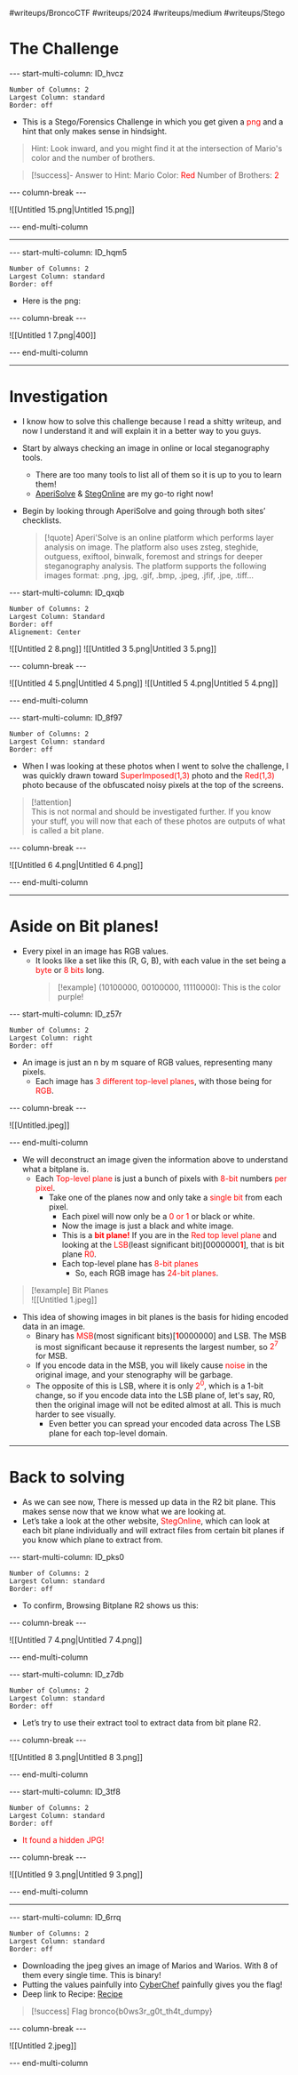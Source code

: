 #writeups/BroncoCTF #writeups/2024 #writeups/medium #writeups/Stego
# The Challenge

--- start-multi-column: ID_hvcz

```column-settings
Number of Columns: 2
Largest Column: standard
Border: off
```

* This is a Stego/Forensics Challenge in which you get given a <font color="#ff0000">png </font>and a hint that only makes sense in hindsight.
> Hint: Look inward, and you might find it at the intersection of Mario's color and the number of brothers.

> [!success]- Answer to Hint:
>Mario Color: <font color="#ff0000">Red</font>
>Number of Brothers: <font color="#ff0000">2</font>

--- column-break ---

![[Untitled 15.png|Untitled 15.png]]

--- end-multi-column

---

--- start-multi-column: ID_hqm5
```column-settings
Number of Columns: 2
Largest Column: standard
Border: off
```

- Here is the png:

--- column-break ---

![[Untitled 1 7.png|400]]

--- end-multi-column

---

# Investigation

- I know how to solve this challenge because I read a shitty writeup, and now I understand it and will explain it in a better way to you guys.
- Start by always checking an image in online or local steganography tools.
    - There are too many tools to list all of them so it is up to you to learn them!
    - [AperiSolve](https://www.aperisolve.com/) & [StegOnline](https://georgeom.net/StegOnline/upload) are my go-to right now!
- Begin by looking through AperiSolve and going through both sites’ checklists.
    
    > [!quote]
    > Aperi'Solve is an online platform which performs layer analysis on image. The platform also uses zsteg, steghide, outguess, exiftool, binwalk, foremost and strings for deeper steganography analysis. The platform supports the following images format: .png, .jpg, .gif, .bmp, .jpeg, .jfif, .jpe, .tiff…

--- start-multi-column: ID_qxqb
```column-settings
Number of Columns: 2
Largest Column: Standard
Border: off
Alignement: Center
```

![[Untitled 2 8.png]]
![[Untitled 3 5.png|Untitled 3 5.png]]

--- column-break ---

![[Untitled 4 5.png|Untitled 4 5.png]]
![[Untitled 5 4.png|Untitled 5 4.png]]

--- end-multi-column

--- start-multi-column: ID_8f97
```column-settings
Number of Columns: 2
Largest Column: standard
Border: off
```

- When I was looking at these photos when I went to solve the challenge, I was quickly drawn toward <font color="#ff0000">SuperImposed(1,3)</font> photo and the <font color="#ff0000">Red(1,3)</font> photo because of the obfuscated noisy pixels at the top of the screens.

> [!attention]  
> This is not normal and should be investigated further. If you know your stuff, you will now that each of these photos are outputs of what is called a bit plane.  

--- column-break ---

![[Untitled 6 4.png|Untitled 6 4.png]]

--- end-multi-column

---

# Aside on Bit planes!

- Every pixel in an image has RGB values.
    - It looks like a set like this (R, G, B), with each value in the set being a <font color="#ff0000">byte</font> or <font color="#ff0000">8 bits</font> long.
        > [!example]
        > (10100000, 00100000, 11110000): This is the color purple!


--- start-multi-column: ID_z57r
```column-settings
Number of Columns: 2
Largest Column: right
Border: off
```

- An image is just an n by m square of RGB values, representing many pixels.
    - Each image has <font color="#ff0000">3 different top-level planes</font>, with those being for <font color="#ff0000">RGB</font>.

--- column-break ---

![[Untitled.jpeg]]

--- end-multi-column

- We will deconstruct an image given the information above to understand what a bitplane is.
    - Each <font color="#ff0000">Top-level plane</font> is just a bunch of pixels with <font color="#ff0000">8-bit </font>numbers <font color="#ff0000">per pixel</font>.
        - Take one of the planes now and only take a <font color="#ff0000">single bit</font> from each pixel.
            - Each pixel will now only be a <font color="#ff0000">0 or 1</font> or black or white.
            - Now the image is just a black and white image.
            - This is a <font color="#ff0000">**bit plane!**</font> If you are in the <font color="#ff0000">Red top level plane</font> and looking at the <font color="#ff0000">LSB</font>(least significant bit)[0000000<font color="#ff0000">**1**</font>], that is bit plane <font color="#ff0000">R0</font>.
            - Each top-level plane has <font color="#ff0000">8-bit planes</font>
                - So, each RGB image has <font color="#ff0000">24-bit planes</font>.

> [!example] Bit Planes  
> ![[Untitled 1.jpeg]]
- This idea of showing images in bit planes is the basis for hiding encoded data in an image.
    - Binary has <font color="#ff0000">MSB</font>(most significant bits)[<font color="#ff0000">**1**</font>0000000] and LSB. The MSB is most significant because it represents the largest number, so <font color="#ff0000">$2^7$</font> for MSB.
    - If you encode data in the MSB, you will likely cause <font color="#ff0000">noise</font> in the original image, and your stenography will be garbage.
    - The opposite of this is LSB, where it is only <font color="#ff0000">$2^0$</font>, which is a 1-bit change, so if you encode data into the LSB plane of, let's say, R0, then the original image will not be edited almost at all. This is much harder to see visually.
        - Even better you can spread your encoded data across The LSB plane for each top-level domain.

---

# Back to solving

- As we can see now, There is messed up data in the R2 bit plane. This makes sense now that we know what we are looking at.
- Let’s take a look at the other website, <font color="#ff0000">StegOnline</font>, which can look at each bit plane individually and will extract files from certain bit planes if you know which plane to extract from.


--- start-multi-column: ID_pks0
```column-settings
Number of Columns: 2
Largest Column: standard
Border: off
```

- To confirm, Browsing Bitplane R2 shows us this:

--- column-break ---

![[Untitled 7 4.png|Untitled 7 4.png]]

--- end-multi-column

--- start-multi-column: ID_z7db
```column-settings
Number of Columns: 2
Largest Column: standard
Border: off
```

- Let’s try to use their extract tool to extract data from bit plane R2.

--- column-break ---

![[Untitled 8 3.png|Untitled 8 3.png]]

--- end-multi-column


--- start-multi-column: ID_3tf8
```column-settings
Number of Columns: 2
Largest Column: standard
Border: off
```

- <font color="#ff0000">It found a hidden JPG!</font>

--- column-break ---

![[Untitled 9 3.png|Untitled 9 3.png]]

--- end-multi-column

---

--- start-multi-column: ID_6rrq
```column-settings
Number of Columns: 2
Largest Column: standard
Border: off
```

- Downloading the jpeg gives an image of Marios and Warios. With 8 of them every single time. This is binary!
- Putting the values painfully into [CyberChef](https://gchq.github.io/CyberChef/) painfully gives you the flag!
- Deep link to Recipe: [Recipe](https://gchq.github.io/CyberChef/#recipe=From_Binary('Space',8)&input=MDExMDAwMTAgMDExMTAwMTAgMDExMDExMTEgMDExMDExMTAgMDExMDAwMTEgMDExMDExMTEgMDExMTEwMTEgMDExMDAwMTAgMDAxMTAwMDAgMDExMTAxMTEgMDExMTAwMTEgMDAxMTAwMTEgMDExMTAwMTAgMDEwMTExMTEgMDExMDAxMTEgMDAxMTAwMDAgMDExMTAxMDAgMDEwMTExMTEgMDExMTAxMDAgMDExMDEwMDAgMDAxMTAxMDAgMDExMTAxMDAgMDEwMTExMTEgMDExMDAxMDAgMDExMTAxMDEgMDExMDExMDEgMDExMTAwMDAgMDExMTEwMDEgMDExMTExMDEgMDAwMDEwMTAK)

> [!success]  Flag
> bronco{b0ws3r_g0t_th4t_dumpy}  

--- column-break ---

![[Untitled 2.jpeg]]

--- end-multi-column
